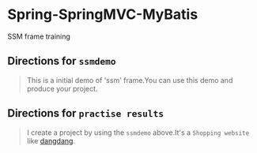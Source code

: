 # Spring-SpringMVC-MyBatis
SSM frame training
## Directions for `ssmdemo`
>This is a initial demo of 'ssm' frame.You can use this demo and produce your project.
## Directions for `practise results`
>I create a project by using the `ssmdemo` above.It's a `Shopping website` like [dangdang](www.dangdang.com).
